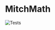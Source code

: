 # MitchMath

![Tests](https://github.com/aidenmitchell/MitchMath/actions/workflows/tests.yml/badge.svg)
